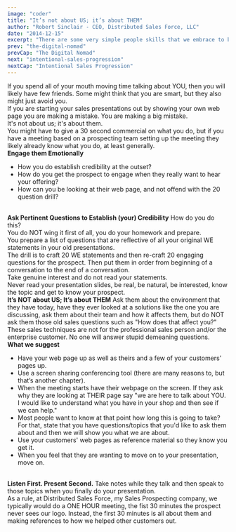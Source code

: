 ```yaml
---
image: "coder"
title: "It’s not about US; it’s about THEM"
author: "Robert Sinclair - CEO, Distributed Sales Force, LLC"
date: "2014-12-15"
excerpt: "There are some very simple people skills that we embrace to be successful in life, and in sales."
prev: "the-digital-nomad"
prevCap: "The Digital Nomad"
next: "intentional-sales-progression"
nextCap: "Intentional Sales Progression"
---
```


If you spend all of your mouth moving time talking about YOU, then you will likely have few friends. Some might think that you are smart, but they also might just avoid you.
\
If you are starting your sales presentations out by showing your own web page you are making a mistake. You are making a big mistake.
\
It's not about us; it's about them.
\
You might have to give a 30 second commercial on what you do, but if you have a meeting based on a prospecting team setting up the meeting they likely already know what you do, at least generally.
\
**Engage them Emotionally**
- How you do establish credibility at the outset?
- How do you get the prospect to engage when they really want to hear your offering?
- How can you be looking at their web page, and not offend with the 20 question drill?

\
**Ask Pertinent Questions to Establish (your) Credibility**
How do you do this?
\
You do NOT wing it first of all, you do your homework and prepare.
\
You prepare a list of questions that are reflective of all your original WE statements in your old presentations.
\
The drill is to craft 20 WE statements and then re-craft 20 engaging questions for the prospect. Then put them in order from beginning of a conversation to the end of a conversation.
\
Take genuine interest and do not read your statements.
\
Never read your presentation slides, be real, be natural, be interested, know the topic and get to know your prospect.
\
**It’s NOT about US; It’s about THEM**
Ask them about the environment that they have today, have they ever looked at a solutions like the one you are discussing, ask them about their team and how it affects them, but do NOT ask them those old sales questions such as "How does that affect you?" These sales techniques are not for the professional sales person and/or the enterprise customer. No one will answer stupid demeaning questions.
\
**What we suggest**
- Have your web page up as well as theirs and a few of your customers’ pages up.
- Use a screen sharing conferencing tool (there are many reasons to, but that’s another chapter).
- When the meeting starts have their webpage on the screen. If they ask why they are looking at THEIR page say "we are here to talk about YOU. I would like to understand what you have in your shop and then see if we can help."
- Most people want to know at that point how long this is going to take? For that, state that you have questions/topics that you'd like to ask them about and then we will show you what we are about.
- Use your customers' web pages as reference material so they know you get it.
- When you feel that they are wanting to move on to your presentation, move on.

\
**Listen First. Present Second.**
Take notes while they talk and then speak to those topics when you finally do your presentation.
\
As a rule, at Distributed Sales Force, my Sales Prospecting company, we typically would do a ONE HOUR meeting, the fist 30 minutes the prospect never sees our logo. Instead, the first 30 minutes is all about them and making references to how we helped other customers out.